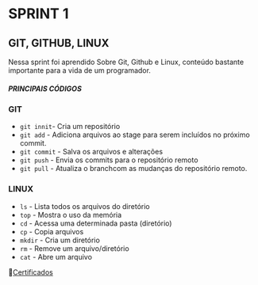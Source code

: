 # SPRINT 1 
## GIT, GITHUB, LINUX
Nessa sprint foi aprendido Sobre Git, Github e Linux, conteúdo bastante importante para a vida de um programador.

##### PRINCIPAIS CÓDIGOS

### GIT

* `git innit`- Cria um repositório
* `git add` - Adiciona arquivos ao stage para serem incluídos no próximo commit.
* `git commit` - Salva os arquivos e alterações
* `git push` - Envia os commits para o repositório remoto
* `git pull` - Atualiza o branchcom as mudanças do repositório remoto.

### LINUX
* `ls` - Lista todos os arquivos do diretório 
* `top` - Mostra o uso da memória
* `cd` - Acessa uma determinada pasta (diretório)
* `cp` - Copia arquivos
* `mkdir` - Cria um diretório
* `rm` - Remove um arquivo/diretório
* `cat` - Abre um arquivo


📁[Certificados](CERTIFICADOS/)
